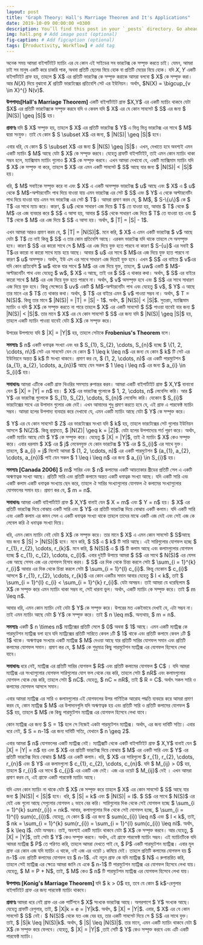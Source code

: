 ```yaml
---
layout: post
title: "Graph Theory: Hall's Marriage Theorem and It's Applications"
date: 2019-10-09 00:00:00 +0300
description: You’ll find this post in your `_posts` directory. Go ahead and edit it and re-build the site to see your changes. # Add post description (optional)
img: hall.png # Add image post (optional)
fig-caption: # Add figcaption (optional)
tags: [Productivity, Workflow] # add tag
---
```


অনেক সময় আমরা বাইপার্টাইট ম্যাচিং এর যে কোন এই সাইডের সব ভারটেক্স কে সম্পৃক্ত করতে চাই। যেমন, আমরা চাই সব মানুষ একটি করে চাকরি পাক, অথবা প্রতিটি ছেলের বিয়ে হোক বা প্রতিটি মেয়ের বিয়ে হোক। যদি $X,Y$ একটি বাইপার্টাইট গ্রাফ হয়, তাহলে $ X$ এর প্রতিটি ভারটেক্স কে সম্পৃক্ত করাকে আমরা বলবো $ X$ কে সম্পৃক্ত করা। আর $N(X)$ দিয়ে বুঝাবো $X$ প্রতিটি ভারটেক্সের প্রতিবেশি সেট এর ইউনিয়ন। অর্থাৎ, $N(X) = \bigcup_{v \in X}^{} N(v)$.

<p><strong>উপপাদ্যঃ[Hall's Marriage Theorem]</strong> একটি বাইপার্টাইট গ্রাফ $X,Y$ এর একটি ম্যাচিং থাকবে যেটা $X$ এর প্রতিটি ভারটেক্সকে সম্পৃক্ত করবে যদি ও কেবল যদি $ X$ এর যে কোন সাবসেট $ S$ এর জন্য $ |N(S)| \geq |S|$ হয়।</p>
<p><strong> প্রমাণঃ </strong> যদি $ X$ সম্পৃক্ত হয়, তাহলে $ X$ এর প্রতিটি ভারটেক্স $ Y$ এ ভিন্ন ভিন্ন ভারটেক্স এর সাথে $ M$ দ্বারা সংযুক্ত। তাই যে কোন $ S \subset X$ এর জন্য, $ |N(S)| \geq |S|$ হবে।</p>

<p> এবার ধরি, যে কোন  $ S \subset X$ এর জন্য $ |N(S) \geq |S|$। এখন, দেখাতে হবে অবশ্যই এমন একটি ম্যাচিং $ M$ আছে যেটা $ X$ কে সম্পৃক্ত করবে। যেহেতু গ্রাফটি বাইপার্টাইট, তাই এমন কোন ম্যাচিং থাকা সম্ভব হলে, ম্যাক্সিমাম ম্যাচিং গুলোও $ X$ কে সম্পৃক্ত করবে। এখন আমরা দেখাবো যে, একটি ম্যাক্সিমাম ম্যাচিং যদি $ X$ কে সম্পৃক্ত না করে, তাহলে $ X$ এর এমন একটি সাবসেট $ S$ আছে যার জন্য $ |N(S)| &lt; |S|$ হয়। </p>

<p> ধরি, $ M$ সবাইকে সম্পৃক্ত করে না এবং $ X$ এ একটি অসম্পৃক্ত ভারটেক্স $ u$ আছে এবং $ X$ এ $ u$ থেকে $ M$-অল্টারনেটিং পাথ দিয়ে যাওয়া যায় এমন ভারটেক্স এর সেট $ S$ এবং $ Y$ এ থেকে অল্টারনেটিং পাথ দিয়ে যাওয়া যায় এমন সব ভারটেক্স এর সেট $ T$। আমরা প্রমাণ করব যে, $ M$, $ S-\{u\}$ কে $ T$ এর সাথে ম্যাচ করে। কারণ, $ u$ থেকে সাধারণ এজ দিয়ে $ T$ তে যাওয়া হয়, আবার $ T$ থেকে $ M$ এর এজ ব্যবহার করে $ S$ এ আসা হয়, আবার $ S$ থেকে সাধারণ এজ দিয়ে $ T$ তে যাওয়া হয় এবং $ T$ থেকে $ M$ এর এজ দিয়ে $ S$ এ আসা হয়। অর্থাৎ, $ |T| = |S| - 1$.</p>
<p> এখন আমরা আরও প্রমাণ করব যে, $ |T| = |N(S)|$. মনে করি, $ X$ এ এমন একটি ভারটেক্স $ v$ আছে যেটা $ T$ তে নাই কিন্তু $ S$ এ তার কোন প্রতিবেশি আছে। এরকম ভারটেক্স যদি থাকে তাহলে সে অসম্পৃক্ত হবে। কারণ $ S$ এর কারো সাথে সে $ M$ এর এজ দিয়ে যুক্ত হতে পারবে না কারণ $ S-{u}$ এর সবাই $ T$এর কারো না কারো সাথে ম্যাচ হয়ে আছে। আবার $ u$ এর সাথে $ M$এর এজ দিয়ে যুক্ত হতে পারবে না কারণ $ u$ অসম্পৃক্ত। অর্থাৎ, ইউ এস এর সাথে সাধারণ এজ দিয়েই যুক্ত হবে। এখন $ S$ এর বাইরে $ v$এর যদি কোন প্রতিবেশি $ w$ থাকে যার সাথে $ M$ এর এজ দিয়ে যুক্ত, তাহলে, $ uw$ একটি $ M$-অল্টারনেটিং পাথ এবং যেহেতু $ w$, $ X$ এ আছে, তাই ওর $ S$ এ থাকার কথা। অর্থাৎ, $ S$ এর বাইরে কারো সাথে $ M$ এর এজ দিয়ে যুক্ত হতে পারবে না। অর্থাৎ, $ v$ অসম্পৃক্ত হবে এবং $ S$ এর সাথে সাধারণ এজ দিয়ে যুক্ত হবে। কিন্তু সেক্ষেত্রে $ uv$ একটি $ M$-অল্টারনেটিং পাথ এবং যেহেতু $ v$, $ Y$ এ আছে তার মানে এর $ T$ তে থাকার কথা। অর্থাৎ, $ T$ এর বাইরে এমন $ v$ পাওয়া সম্ভব না। অর্থাৎ, $ T = N(S)$. কিন্তু তার মানে $ |N(S)| = |T| = |S| - 1$. অর্থাৎ, $ |N(S)| &lt; |S|$. সুতরাং, ম্যাক্সিমাম ম্যাচিং ও যদি $ X$ কে সম্পৃক্ত করতে না পারে তাহলে $ X$ এর একটি সাবসেট $ S$ পাওয়া যাবেই যার জন্য $ |N(S)| &lt; |S|$. তার মানে $ X$ এর যে কোন সাবসেট $ S$ এর জন্য যদি $ |N(S)| \geq |S|$ হয়, তাহলে একটি ম্যাচিং পাওয়া যাবেই যেটা $ X$ কে সম্পৃক্ত করে।</p>
<p> উপরের উপপাদ্যে যদি $ |X| = |Y|$ হয়, তাহলে সেটাকে <strong> Frobenius's Theorem </strong> বলে। </p>

<p> <strong>সমস্যাঃ</strong> $ n$ একটি ধনাত্বক সংখ্যা এবং ধর $ S_{1}, S_{2}, \cdots, S_{n}$ হচ্ছে $ \{1, 2, \cdots, n\}$ সেট এর সাবসেট যেন যে কোন $ 1 \leq k \leq n$ এর জন্য যে কোন $ k$ টি সেট এর ইউনিয়নে অন্তত $ k$ টি সংখ্যা থাকবে। প্রমাণ কর যে, $ (1, 2, \cdots, n)$ এর একটি পারমুটেশন $ (a_{1}, a_{2}, \cdots, a_{n})$ আছে যেন সকল $ 1 \leq i \leq n$ এর জন্য $ a_{i} \in S_{i}$ হয়। </p>

<p> <strong>সমাধানঃ</strong> আমরা এটিকে একটি গ্রাফ থিওরির সমস্যায় রুপান্তর করব। আমরা একটি বাইপার্টাইট গ্রাফ $ X,Y$ বানাবো যেন $ |X| = |Y| = n$ হয়। $ X$ এর ভারটেক্স গুলোকে $ 1, 2, \cdots, n$ লেবেলিং করি। আর $ Y$ এর ভারটেক্স গুলোকে $ S_{1}, S_{2}, \cdots, S_{n}$ লেবেলিং করি। যেকোন $ S_{i}$ ভারটেক্সের সাথে এর উপাদান গুলোর এজ দেই। এখন আমাদের শুধু প্রমাণ করতে হবে যে, এই গ্রাফ এ পারফেক্ট ম্যাচিং সম্ভব। আমরা হলের উপপাদ্য ব্যবহার করে দেখাবো যে, এমন একটি ম্যাচিং আছে যেটা $ Y$ কে সম্পৃক্ত করে।</p>

<p> $ Y$ এর যে কোন সাবসেট $ Z$ এর ভারটেক্সের সংখ্যা যদি $ k$ হয়, তাহলে ভারটেক্সের সেট গুলোর ইউনিয়ন আসলে $ N(Z)$. কিন্তু প্রশ্নমতে, $ |N(Z)| \geq k = |Z|$. যেটা হলের উপপাদ্যের শর্ত পূরণ করে। অর্থাৎ, একটি ম্যাচিং আছে যেটা $ Y$ কে সম্পৃক্ত করে। যেহেতু $ |X| = |Y|$, তাই ঐ ম্যাচিং $ X$ কেও সম্পৃক্ত করে। এবার ধরলাম $ X$ এর $ j$ লেবেলযুক্ত যে কোন ভারটেক্স $ Y$ এর $ S_{i}$ এর সাথে যুক্ত। তাহলে, $ a_{i} = j$ নিলেই আমরা $ (1, 2, \cdots, n)$ এর একটি পারমুটেশন $ (a_{1}, a_{2}, \cdots, a_{n})$ পাই যেন সকল $ 1 \leq i \leq n$ এর জন্য $ a_{i} \in S_{i}$ হয়। </p>

<p> <strong> সমস্যাঃ [Canada 2006] </strong> $ m$ সারির এবং $ n$ কলামের একটি আয়তাকার গ্রীডের প্রতিটি সেল এ একটি অঋণাত্বক সংখ্যা আছে। প্রতিটি সারি এবং প্রতিটি কলামে অন্তত একটি ধনাত্বক সংখ্যা আছে। যদি একটি সারি এবং একটি কলাম একটি ধনাত্বক সংখ্যায় ছেদ করে, তাহলে ঐ সারির সংখ্যাগুলোর যোগফল ঐ কলামের সংখ্যাগুলোর যোগফলের সমান হয়। প্রমাণ কর যে, $ m = n$. </p>
<p> <strong> সমাধানঃ</strong> আমরা একটি বাইপার্টাইট গ্রাফ $ X,Y$ বানাই যেন $ X = m$ এবং $ Y = n$ হয়। $ X$ এর প্রতিটি ভারটেক্স দিয়ে বোঝায় একটি সারি এবং $ Y$ এর প্রতিটি ভারটেক্স দিয়ে বোঝায় একটি কলাম। যদি একটি সারি এবং একটি কলাম এর কমন সেল এ একটি ধনাত্বক সংখ্যা থাকে তাহলে তাদের মাঝে একটি এজ দেই এবং সেই এজ কে লেবেল করি ঐ ধনাত্বক সংখ্যা দিয়ে। </p>
<p> ধরি, এমন কোন ম্যাচিং নেই যেটা $ X$ কে সম্পৃক্ত করে। তার মানে $ X$ এ এমন কোন সাবসেট $ S$আছে যার জন্য $ |S| &gt; |N(S)|$ হবে। মনে করি, $ S$ এ $ k$ টি সারি আছে। এই সারিগুলোর যোগফল হচ্ছে $ r_{1}, r_{2}, \cdots, r_{k}$. মনে করি, $ N(S)$ এ $ l$ টি কলাম আছে এবং কলামগুলোর যোগফল হচ্ছে $ c_{1}, c_{2}, \cdots, c_{l}$. এবার দুইটি উপায়ে আমরা $ S$ এর সাথে $ N(S)$ এর যেসব এজ আছে সেসব এজ এর যোগফল হিসাব করব। $ S$ এর দিক থেকে চিন্তা করলে সেটা $ \sum_{i = 1}^{k} r_{i}$ আবার এর দিক থেকে চিন্তা করলে সেটা $ \sum_{i = 1}^{l} c_{i}$. কিন্তু যেকোন $ c_{i}$ আসলে $ r_{1}, r_{2}, \cdots, r_{k}$ এর কোন একটির সমান আবার যেহেতু $ l &lt; k$, তাই $ \sum_{i = 1}^{l} c_{i} &lt;  \sum_{i = 1}^{k} r_{i}$. যেটা অসম্ভব। তাই আমরা যে ধরেছিলাম $ X$ কে সম্পৃক্ত করে এমন ম্যাচিং থাকা সম্ভব না, সেই ধারনা ভুল। অর্থাৎ, একটি ম্যাচিং কে সম্পৃক্ত করে। তাই $ m \leq n$.</p>
<p> আবার ধরি, এমন কোন ম্যাচিং নেই যেটা $ Y$ কে সম্পৃক্ত করে। উপরের মত একইভাবে দেখাই যে, এটা সম্ভব না। তাই এমন ম্যাচিং আছে যেটা $ Y$ কে সম্পৃক্ত করে। তাই $ n \leq m$. অন্যথায়, $ m = n$. </p>

<p> <strong>সমস্যাঃ</strong> একটি $ n \times n$ ম্যাট্রিক্সের প্রতিটি সেলে $ 0$ অথবা $ 1$ আছে। এমন একটি ম্যাট্রিক্স কে পারমুটেশন ম্যাট্রিক্স বলা হবে যদি ম্যাট্রিক্সের প্রতিটি সারিতে কেবল ১টি $ 1$ থাকে এবং প্রতিটি কলামে কেবল ১টি $ 1$ থাকে। অঋণাত্বক সংখ্যার একটি ম্যাট্রিক্স $ M$ দেওয়া আছে যার প্রতিটি সারির যোগফল সমান এবং প্রতিটি কলামের যোগফল সমান। প্রমাণ কর যে, $ M$ কে শুধুমাত্র কিছু পারমুটেশন ম্যাট্রিক্স এর যোগফল হিসেবে লেখা যাবে। </p>

<p> <strong> সমাধানঃ </strong> ধরে নেই, ম্যাট্রিক্স এর প্রতিটি সারির যোগফল $ R$ এবং প্রতিটি কলামের যোগফল $ C$ । যদি আমরা ম্যাট্রিক্স এর সংখ্যাগুলোর যোগফল সারিগুলোর যোগ ফল থেকে বের করি, তাহলে সেটা $ nR$ এবং কলামগুলোর যোগফল থেকে বের করি, তাহলে সেটা $ nC$. যেহেতু, $ nC = nR$, তাই $ R = C$. অর্থাৎ সকল সারি ও কলামের যোগফল আসলে সমান।</p>
<p> এবার আমরা ম্যাট্রিক্স এর সারি ও কলামগুলোর এই যোগফলের উপর গাণিতিক আরোহ পদ্ধতি ব্যবহার করে আমরা প্রমাণ করব যে, কোন ম্যাট্রিক্স $ M$ এর উপাদানগুলি যদি অঋণাত্বক হয় এবং প্রতিটি সারি ও প্রতিটি কলামের যোগফল $ S$ হয়, তাহলে $ M$ কে কিছু পারমুটেশন ম্যাট্রিক্স এর যোগফল হিসেবে লেখা যাবে। </p>
<p> কোন ম্যাট্রিক্স এর জন্য $ S = 1$ হলে সে নিজেই একটা পারমুটেশন ম্যাট্রিক্স। অর্থাৎ, এর জন্য দাবিটি সত্যি। এবার ধরে নেই, $ S = n-1$ এর জন্য দাবিটি সত্যি, যেখানে $ n \geq 2$.</p>
<p> এবার আমরা $ n$ যোগফলের একটি ম্যাট্রিক্স নেই। ম্যাট্রিক্সটি থেকে একটি বাইপার্টাইট গ্রাফ $ X,Y$ বানাই যেন $ |X| = |Y| = n$ হয় এবং $ X$ এর প্রতিটি ভারটেক্স দিয়ে বোঝায় $ M$ এর একটি সারি এবং $ Y$ এর প্রতিটি ভারটেক্স দিয়ে বোঝায় $ M$ এর একটি কলাম। ধরি, $ X$ এর সারিগুলো $ r_{1}, r_{2}, \cdots, r_{n}$ এবং $ Y$ এর কলামগুলো $ c_{1}, c_{2}, \cdots, c_{n}$. যদি $ M_{ij} &gt; 0$ হয়, তাহলে $ r_{i}$ এর সাথে $ c_{j}$ এর একটি এজ দেই। এজ এর ওয়েট $ M_{ij}$ দেই । এখন আমরা প্রমাণ করব যে, এই গ্রাফে একটি পারফেক্ট ম্যাচিং আছে।</p>

<p> যদি এমন কোন ম্যাচিং না থাকে যেটা $ X$ কে সম্পৃক্ত করে তাহলে $ X$ এর কোন সাবসেট $ S$ আছে যার জন্য $ |N(S)| &lt; |S|$ হবে। ধরি, $ |S| = k$ এবং $ |N(S)| = l$. $ S$ এর সাথে $ N(S)$ এর যেই এজ গুলো আছে সেগুলোর যোগফল ২ ভাবে বের করি। সারিগুলোর দিক থেকে সেই যোগফল হচ্ছে $ \sum_{i = 1}^{k} sum(r_{i}) = nk$. আবার, কলামগুলোর দিক থেকে সেই যোগফল হচ্ছে, $ \sum_{i = 1}^{l} sum(c_{i})$. যেহেতু, যে কোন $ i$ এর জন্য 
$ sum(c_{i}) \leq n$ এবং $ l &lt; k$, তাই, $ nk = \sum_{i = 1}^{k} sum(r_{i}) = \sum_{i = 1}^{l} sum(c_{i}) \leq nl$. অর্থাৎ, $ k \leq l$. যেটা অসম্ভব। তাই, অবশ্যই একটি ম্যাচিং থাকবে যেটা $ X$ কে সম্পৃক্ত করবে। আর যেহেতু, $ |X| = |Y|$, তাই সেটা $ Y$ কেও সম্পৃক্ত করবে। অর্থাৎ, এই গ্রাফে পারফেক্ট ম্যাচিং সম্ভব। এই ম্যাচিংটিকে যদি আমরা ম্যাট্রিক্স $ P$ তে পরিণত করি, তাহলে আমরা দেখতে পাই যে, $ P$ একটি পারমুটেশন ম্যাট্রিক্স। এবার মূল গ্রাফ এর কোন এজ যদি ম্যাচিং এ থাকে, ওই এজ এর ওয়েট ১ কমিয়ে দেই। তাহলে প্রতিটি কলামের যোগফল হয় $ n-1$ এবং প্রতিটি কলামের যোগফল হয় $ n-1$. এই নতুন গ্রাফ কে যদি ম্যাট্রিক্স $ N$ এ রুপান্তরিত করি, তাহলে সেই ম্যাট্রিক্স এর ক্ষেত্রে আমরা জানি যে একে $ n-1$ টি পারমুটেশন ম্যাট্রিক্স এর যোগফল হিসেবে লেখা যায়। যেহেতু, $ M = P + N$, তাই, $ M$ কেও $ n$ টি পারমুটেশন ম্যাট্রিক্স এর যোগফল হিসেবে লেখা যায়। </p>
<p><strong> উপপাদ্যঃ [Konig's Marriage Theorem] </strong> যদি $ k &gt; 0$ হয়, তবে যে কোন $ k$-রেগুলার বাইপার্টাইট গ্রাফ এর জন্য পারফেক্ট ম্যাচিং থাকবে।</p>
<p><strong> প্রমাণঃ </strong> আমরা ধরে নেই গ্রাফ এর এক পার্টিশনে $ X$ সংখ্যক ভারটেক্স আছে। অপরপাশে $ Y$ সংখ্যক আছে। যেহেতু গ্রাফটি রেগুলার, তাই, $ |X|k = e = |Y|k$. অর্থাৎ, $ |X| = |Y|$.
এবার, $ X$ এর যে কোন সাবসেট $ S$ নেই। $ N(S)$ থেকে যত এজ বের হয়, তার একটি সাবসেট দিয়ে সে $ S$ এর সাথে যুক্ত। তাই, $ |S|k \leq |N(S)|k$. অর্থাৎ, $ |S| \leq |N(S)|$.
তার মানে, এমন একটি ম্যাচিং থাকবে যেটা $ X$ কে সম্পৃক্ত করে ফেলবে। যেহেতু, $ |X| = |Y|$ ,তাই সেটি $ Y$ কেও সম্পৃক্ত করবে এবং এটি একটি পারফেক্ট ম্যাচিং।</p>


